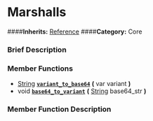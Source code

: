 #  Marshalls  
####**Inherits:** [Reference](class_reference)
####**Category:** Core

###  Brief Description  


###  Member Functions 
  * [String](class_string)  **[`variant_to_base64`](#variant_to_base64)**  **(** var variant  **)**
  * void  **[`base64_to_variant`](#base64_to_variant)**  **(** [String](class_string) base64_str  **)**

###  Member Function Description  
